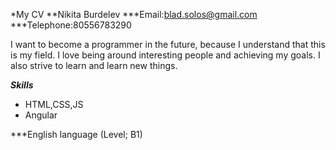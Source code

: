 *My CV
**Nikita Burdelev
***Email:blad.solos@gmail.com
***Telephone:80556783290

I want to become a programmer in the future, because I understand that this is my field. I love being around interesting people and achieving my goals. I also strive to learn and learn new things. 



***Skills***
- HTML,CSS,JS
- Angular


***English language (Level; B1)




